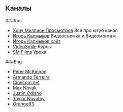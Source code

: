 ## Каналы

###Rus

- [Хочу Миллион Просмотров](https://www.youtube.com/channel/UCKzffzoHBE1bmYs8tAuXTrw) Все про ютуб канал
- [Игорь Калмыков](https://www.youtube.com/user/starvideotin) Видеосъемка и Видеомонтаж
- [Игорь Калмыков сайт](http://kalmykoff.ru/index.html)
- [VideoSmile](https://www.youtube.com/channel/UCEgthFK2fjRhMXE4kGRatmQ) Курсы
- [SM Films](https://www.youtube.com/channel/UCBUC8ZREPOuUa33Xa3cBr3g) Уроки

###Eng

- [Peter McKinnon](https://www.youtube.com/channel/UC3DkFux8Iv-aYnTRWzwaiBA)
- [Armando Ferreira](https://www.youtube.com/user/wicked4u2c)
- [Cinecom.net](https://www.youtube.com/channel/UCpLfM1_MIcIQ3jweRT19LVw)
- [Max Novak](https://www.youtube.com/channel/UCB8buiz24_VVzwFeZiuBJxw)
- [Justin Odisho](https://www.youtube.com/channel/UCy7DyWXJ0jghyMsUoOU6F7g)
- [Taylor Novotny](https://www.youtube.com/channel/UCAqAGcCLyycEjGadnTmpyWw)
- [Orange83](https://www.youtube.com/channel/UCTxhd-f3WmraKfCQSambCxA)
